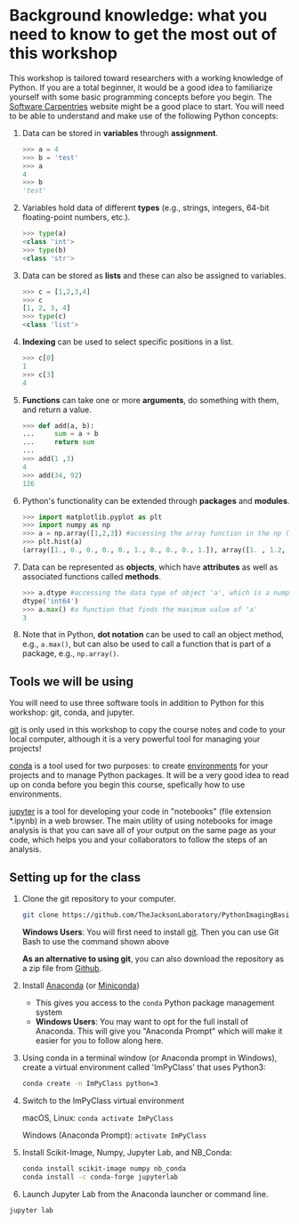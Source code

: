 # Background knowledge: what you need to know to get the most out of this workshop

This workshop is tailored toward researchers with a working knowledge of Python. If you are a total beginner, it would be a good idea to familiarize yourself with some basic programming concepts before you begin. The [Software Carpentries](http://swcarpentry.github.io/python-novice-gapminder/) website might be a good place to start. You will need to be able to understand and make use of the following Python concepts:

1. Data can be stored in **variables** through **assignment**.

    ```python
    >>> a = 4
    >>> b = 'test'
    >>> a
    4
    >>> b
    'test'
    ```

2. Variables hold data of different **types** (e.g., strings, integers, 64-bit floating-point numbers, etc.).

    ```python
    >>> type(a)
    <class 'int'>
    >>> type(b)
    <class 'str'>
    ```

3. Data can be stored as **lists** and these can also be assigned to variables.

    ```python
    >>> c = [1,2,3,4]
    >>> c
    [1, 2, 3, 4]
    >>> type(c)
    <class 'list'>
    ```

4. **Indexing** can be used to select specific positions in a list.

    ```python
    >>> c[0]
    1
    >>> c[3]
    4
    ```

5. **Functions** can take one or more **arguments**, do something with them, and return a value.

    ```python
    >>> def add(a, b):
    ...     sum = a + b
    ...     return sum
    ...
    >>> add(1 ,3)
    4
    >>> add(34, 92)
    126
    ```

6. Python's functionality can be extended through **packages** and **modules**.

    ```python
    >>> import matplotlib.pyplot as plt
    >>> import numpy as np
    >>> a = np.array([1,2,3]) #accessing the array function in the np (numpy) package to create an array object
    >>> plt.hist(a)
    (array([1., 0., 0., 0., 0., 1., 0., 0., 0., 1.]), array([1. , 1.2, 1.4, 1.6, 1.8, 2. , 2.2, 2.4, 2.6, 2.8, 3. ]), <a list of 10 Patch objects>)
    ```

7. Data can be represented as **objects**, which have **attributes** as well as associated functions called **methods**.

    ```python
    >>> a.dtype #accessing the data type of object 'a', which is a numpy array (created in #6 above)
    dtype('int64')
    >>> a.max() #a function that finds the maximum value of 'a'
    3
    ```

8. Note that in Python, **dot notation** can be used to call an object method, e.g., `a.max()`, but can also be used to call a function that is part of a package, e.g., `np.array()`.

## Tools we will be using

You will need to use three software tools in addition to Python for this workshop: git, conda, and jupyter.

[git](https://git-scm.com) is only used in this workshop to copy the course notes and code to your local computer, although it is a very powerful tool for managing your projects!

[conda](https://conda.io/docs/) is a tool used for two purposes: to create [environments](https://conda.io/docs/user-guide/tasks/manage-environments.html) for your projects and to manage Python packages. It will be a very good idea to read up on conda before you begin this course, spefically how to use environments.

[jupyter](http://jupyter.org) is a tool for developing your code in "notebooks" (file extension \*.ipynb) in a web browser. The main utility of using notebooks for image analysis is that you can save all of your output on the same page as your code, which helps you and your collaborators to follow the steps of an analysis.

## Setting up for the class

1. Clone the git repository to your computer.

    ```bash
    git clone https://github.com/TheJacksonLaboratory/PythonImagingBasic.git

    ```

    **Windows Users**: You will first need to install [git](https://git-scm.com/download/win). Then you can use Git Bash to use the command shown above

    **As an alternative to using git**, you can also download the repository as a zip file from [Github](https://github.com/TheJacksonLaboratory/PythonImagingBasic/archive/3.0.zip).

2. Install [Anaconda](https://www.anaconda.com/download/) (or [Miniconda](https://conda.io/miniconda.html))
    * This gives you access to the `conda` Python package management system
    * **Windows Users**: You may want to opt for the full install of Anaconda. This will give you "Anaconda Prompt" which will make it easier for you to follow along here.

3. Using conda in a terminal window (or Anaconda prompt in Windows), create a virtual environment called 'ImPyClass' that uses Python3:

    ```bash
    conda create -n ImPyClass python=3
    ```
  
4. Switch to the ImPyClass virtual environment

      macOS, Linux: `conda activate ImPyClass`

      Windows (Anaconda Prompt): `activate ImPyClass`

5. Install Scikit-Image, Numpy, Jupyter Lab, and NB_Conda:

    ```bash
    conda install scikit-image numpy nb_conda
    conda install -c conda-forge jupyterlab
    ```

6. Launch Jupyter Lab from the Anaconda launcher or command line.

```bash
jupyter lab
```
